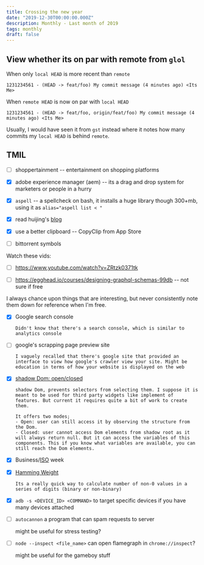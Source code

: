 ```yaml
---
title: Crossing the new year
date: "2019-12-30T00:00:00.000Z"
description: Monthly - Last month of 2019
tags: monthly
draft: false
---
```


## View whether its on par with remote from `glol`

When only `local HEAD` is more recent than `remote`

`1231234561 - (HEAD -> feat/foo) My commit message (4 minutes ago) <Its Me>`

When `remote HEAD` is now on par with `local HEAD`

`1231234561 - (HEAD -> feat/foo, origin/feat/foo) My commit message (4 minutes ago) <Its Me>`

Usually, I would have seen it from `gst` instead where it notes how many commits my `local HEAD` is behind `remote`.


## TMIL

- [ ] shoppertainment -- entertainment on shopping platforms

- [x] adobe experience manager (aem) -- its a drag and drop system for marketers or people in a hurry

- [x] `aspell` -- a spellcheck on bash, it installs a huge library though 300+mb, using it as `alias="aspell list < "`

- [x] read huijing's [blog](https://www.chenhuijing.com/blog/conference-season-2019/)

- [x] use a better clipboard -- CopyClip from App Store

- [ ] bittorrent symbols

Watch these vids:

- [ ] https://www.youtube.com/watch?v=ZRtzk0371tk

- [ ] https://egghead.io/courses/designing-graphql-schemas-99db -- not sure if free

I always chance upon things that are interesting, but never consistently note them down for reference when I'm free.

- [x] Google search console

      Didn't know that there's a search console, which is similar to analytics console

- [ ] google's scrapping page preview site

      I vaguely recalled that there's google site that provided an interface to view how google's crawler view your site. Might be education in terms of how your website is displayed on the web

- [x] [shadow Dom: open/closed](https://blog.revillweb.com/open-vs-closed-shadow-dom-9f3d7427d1af)

      shadow Dom, prevents selectors from selecting them. I suppose it is meant to be used for third party widgets like implement of features. But current it requires quite a bit of work to create them.

      It offers two modes;
      - Open: user can still access it by observing the structure from the Dom.
      - Closed: user cannot access Dom elements from shadow root as it will always return null. But it can access the variables of this components. This if you know what variables are available, you can still reach the Dom elements.

- [x] Business/[ISO](https://en.wikipedia.org/wiki/ISO_week_date) week

- [x] [Hamming Weight](https://en.wikipedia.org/wiki/Hamming_weight)

      Its a really quick way to calculate number of non-0 values in a series of digits (binary or non-binary)

- [x] `adb -s <DEVICE_ID> <COMMAND>` to target specific devices if you have many devices attached

- [ ] `autocannon` a program that can spam requests to server

  might be useful for stress testing?

- [ ] `node --inspect <file_name>` can open flamegraph in `chrome://inspect`?

  might be useful for the gameboy stuff

